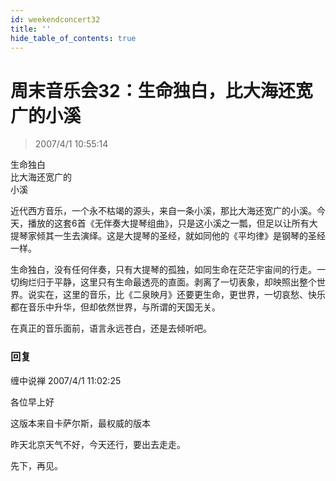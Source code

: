 ```yaml
---
id: weekendconcert32
title: ''
hide_table_of_contents: true
---
```


# 周末音乐会32：生命独白，比大海还宽广的小溪

> 2007/4/1 10:55:14

<div style={{color: '#FF0000', fontWeight: '500', fontSize: '56px', lineHeight: '150%', textAlign: 'center', marginBottom: '20px'}}>

生命独白 <br/>
比大海还宽广的 <br/>
小溪
</div>

近代西方音乐，一个永不枯竭的源头，来自一条小溪，那比大海还宽广的小溪。今天，播放的这套6首《无伴奏大提琴组曲》，只是这小溪之一瓢，但足以让所有大提琴家倾其一生去演绎。这是大提琴的圣经，就如同他的《平均律》是钢琴的圣经一样。
 
生命独白，没有任何伴奏，只有大提琴的孤独，如同生命在茫茫宇宙间的行走。一切绚烂归于平静，这里只有生命最透亮的直面。剥离了一切表象，却映照出整个世界。说实在，这里的音乐，比《二泉映月》还要更生命，更世界，一切哀愁、快乐都在音乐中升华，但却依然世界，与所谓的天国无关。
 
在真正的音乐面前，语言永远苍白，还是去倾听吧。

### 回复

<div class='blog-comment'>
<span class='blog-comment-chan'>缠中说禅</span> 2007/4/1 11:02:25<br/>

各位早上好

这版本来自卡萨尔斯，最权威的版本

昨天北京天气不好，今天还行，要出去走走。

先下，再见。
</div>